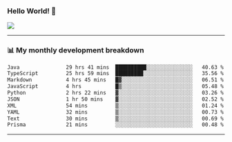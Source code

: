 ### Hello World! 👋

<a>
  <img align="center" src="https://github-readme-stats.vercel.app/api?username=megatunger&count_private=true&include_all_commits=true&bg_color=30,56CCF2,2F80ED&title_color=fff&text_color=fff" />
</a>

------
### 📊 My monthly development breakdown

<!--START_SECTION:waka-->

```txt
Java               29 hrs 41 mins  ██████████░░░░░░░░░░░░░░░   40.63 %
TypeScript         25 hrs 59 mins  █████████░░░░░░░░░░░░░░░░   35.56 %
Markdown           4 hrs 45 mins   █▓░░░░░░░░░░░░░░░░░░░░░░░   06.51 %
JavaScript         4 hrs           █▒░░░░░░░░░░░░░░░░░░░░░░░   05.48 %
Python             2 hrs 22 mins   ▓░░░░░░░░░░░░░░░░░░░░░░░░   03.26 %
JSON               1 hr 50 mins    ▓░░░░░░░░░░░░░░░░░░░░░░░░   02.52 %
XML                54 mins         ▒░░░░░░░░░░░░░░░░░░░░░░░░   01.24 %
YAML               32 mins         ▒░░░░░░░░░░░░░░░░░░░░░░░░   00.73 %
Text               30 mins         ▒░░░░░░░░░░░░░░░░░░░░░░░░   00.69 %
Prisma             21 mins         ░░░░░░░░░░░░░░░░░░░░░░░░░   00.48 %
```

<!--END_SECTION:waka-->

------
